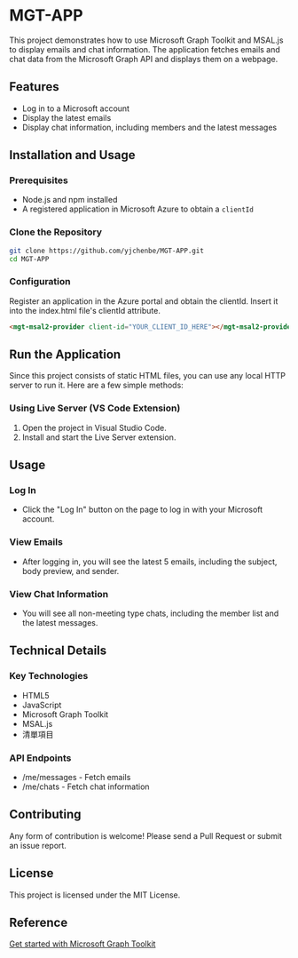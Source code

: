 # **MGT-APP**

This project demonstrates how to use Microsoft Graph Toolkit and MSAL.js to display emails and chat information. The application fetches emails and chat data from the Microsoft Graph API and displays them on a webpage.

## **Features**

- Log in to a Microsoft account
- Display the latest emails
- Display chat information, including members and the latest messages

## **Installation and Usage**

### Prerequisites

- Node.js and npm installed
- A registered application in Microsoft Azure to obtain a `clientId`

### Clone the Repository

```sh
git clone https://github.com/yjchenbe/MGT-APP.git
cd MGT-APP
```
### **Configuration**

Register an application in the Azure portal and obtain the clientId. Insert it into the index.html file's clientId attribute.

```html
<mgt-msal2-provider client-id="YOUR_CLIENT_ID_HERE"></mgt-msal2-provider>
```

## **Run the Application**
Since this project consists of static HTML files, you can use any local HTTP server to run it. Here are a few simple methods:

### Using Live Server (VS Code Extension)


1.   Open the project in Visual Studio Code.
2.   Install and start the Live Server extension.

## **Usage**
### Log In

*   Click the "Log In" button on the page to log in with your Microsoft account.


### View Emails

*   After logging in, you will see the latest 5 emails, including the subject, body preview, and sender.

### View Chat Information

*   You will see all non-meeting type chats, including the member list and the latest messages.


## **Technical Details**
### Key Technologies


*   HTML5
*   JavaScript
*   Microsoft Graph Toolkit
*   MSAL.js
*   清單項目

### API Endpoints


*   /me/messages - Fetch emails
*   /me/chats - Fetch chat information

## **Contributing**
Any form of contribution is welcome! Please send a Pull Request or submit an issue report.

## **License**
This project is licensed under the MIT License.

## **Reference**

[Get started with Microsoft Graph Toolkit ](https://learn.microsoft.com/en-us/training/modules/msgraph-toolkit-intro/1-introduction)

